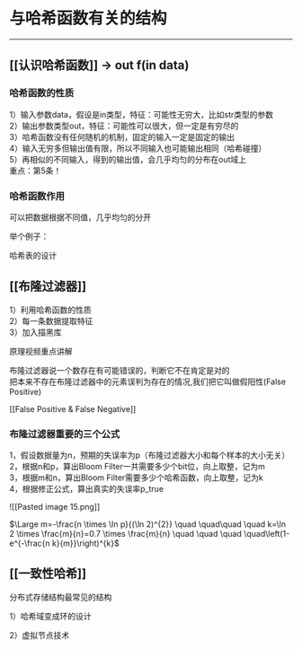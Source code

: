 # 与哈希函数有关的结构

---


## [[认识哈希函数]]    -> out f(in data)

### 哈希函数的性质

1）输入参数data，假设是in类型，特征：可能性无穷大，比如str类型的参数  
2）输出参数类型out，特征：可能性可以很大，但一定是有穷尽的  
3）哈希函数没有任何随机的机制，固定的输入一定是固定的输出  
4）输入无穷多但输出值有限，所以不同输入也可能输出相同（哈希碰撞）  
5）再相似的不同输入，得到的输出值，会几乎均匀的分布在out域上  
重点：第5条！  

### 哈希函数作用

可以把数据根据不同值，几乎均匀的分开

举个例子：

哈希表的设计

## [[布隆过滤器]]
1）利用哈希函数的性质   
2）每一条数据提取特征   
3）加入描黑库   

原理视频重点讲解

布隆过滤器说一个数存在有可能错误的，判断它不在肯定是对的   
把本来不存在布隆过滤器中的元素误判为存在的情况,我们把它叫做假阳性(False Positive) 

[[False Positive & False Negative]]   


### 布隆过滤器重要的三个公式

1，假设数据量为n，预期的失误率为p（布隆过滤器大小和每个样本的大小无关）  
2，根据n和p，算出Bloom Filter一共需要多少个bit位，向上取整，记为m  
3，根据m和n，算出Bloom Filter需要多少个哈希函数，向上取整，记为k  
4，根据修正公式，算出真实的失误率p_true  

![[Pasted image 15.png]]  

  

$\Large m=-\frac{n \times \ln p}{(\ln 2)^{2}} \quad \quad\quad \quad k=\ln 2 \times \frac{m}{n}=0.7 \times \frac{m}{n} \quad \quad \quad \quad\left(1-e^{-\frac{n k}{m}}\right)^{k}$

## [[一致性哈希]]  
分布式存储结构最常见的结构

1）哈希域变成环的设计

2）虚拟节点技术
